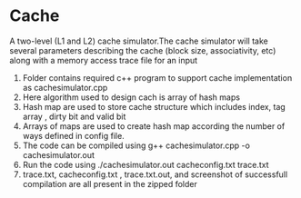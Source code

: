 # Cache
A two-level (L1 and L2) cache simulator.The cache simulator will take several parameters describing the cache (block size, associativity, etc) along with a memory access trace file for an input 


1) Folder contains required c++ program to support cache implementation as cachesimulator.cpp
2) Here algorithm used to design cach is array of hash maps
3) Hash map are used to store cache structure which includes index, tag array , dirty bit and valid bit
4) Arrays of maps are used to create hash map according the number of ways defined in config file.
5) The code can be compiled using g++ cachesimulator.cpp -o cachesimulator.out
6) Run the code using  ./cachesimulator.out cacheconfig.txt trace.txt
7) trace.txt,  cacheconfig.txt , trace.txt.out, and screenshot of successfull compilation are all present in the zipped folder


